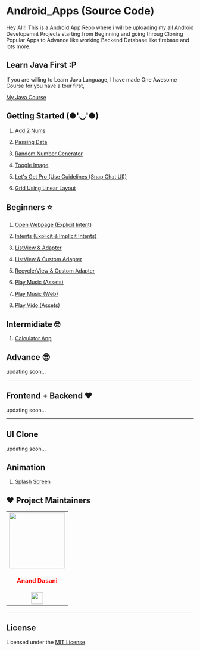 # Android_Apps (Source Code)

Hey All!!
This is a Android App Repo where i will be uploading my all Android Developemnt Projects starting from Beginning and going throug Cloning Popular Apps to Advance like working Backend Database like firebase and lots more.

## Learn Java First :P

If you are willing to Learn Java Language, I have made One Awesome Course for you have a tour first,

[My Java Course](https://github.com/ananddasani/Java-Practice-Course)


## Getting Started (●'◡'●)

1. [Add 2 Nums](https://github.com/ananddasani/Android_Add_2_Nums)

1. [Passing Data](https://github.com/ananddasani/Android_Passing_Data)

1. [Random Number Generator](https://github.com/ananddasani/Android_Random_Number_Generator_App)

1. [Toogle Image](https://github.com/ananddasani/Android_Toogle_Image)

1. [Let's Get Pro (Use Guidelines (Snap Chat UI))](https://github.com/ananddasani/Android_Snapchat_Login_UI)

1. [Grid Using Linear Layout](https://github.com/ananddasani/Android_Grid_By_Linear_Layout)


## Beginners ⭐

1. [Open Webpage (Explicit Intent)](https://github.com/ananddasani/Android_Common_Intents)

1. [Intents (Explicit & Implicit Intents)](https://github.com/ananddasani/Android_Intent_Practice)

1. [ListView & Adapter](https://github.com/ananddasani/Android_ListView)

1. [ListView & Custom Adapter](https://github.com/ananddasani/Android_Custom_Adapter)

1. [RecyclerView & Custom Adapter](https://github.com/ananddasani/Android_RecyclerView)

1. [Play Music (Assets)](https://github.com/ananddasani/Android_MediaPlayer_Assets)

1. [Play Music (Web)](https://github.com/ananddasani/Android_MediaPlayer_Web)

1. [Play Vido (Assets)](https://github.com/ananddasani/Android_VideoPlayer_Assets)

## Intermidiate 🤓

1. [Calculator App](https://github.com/ananddasani/Android_Calculator_App)


## Advance 😎

updating soon...


---

## Frontend + Backend ❤️

updating soon...

---

## UI Clone 

updating soon...

## Animation

1. [Splash Screen](https://github.com/ananddasani/Android_Splash_Screen)

## ❤️ Project Maintainers
<table>
<tr>
<td align="center"><a href="https://github.com/ananddasani"><img src="https://avatars.githubusercontent.com/u/74413402?s=400&u=f0e841bfa3bad7e069702458b4f860550545b0ac&v=4" width=150px height=150px /></a></br> <h4 style="color:red;">Anand Dasani</h4>
<a href="https://www.linkedin.com/in/anand-dasani-b72954202/"><img src="https://mpng.subpng.com/20180324/vhe/kisspng-linkedin-computer-icons-logo-social-networking-ser-facebook-5ab6ebfe5f5397.2333748215219374063905.jpg" width="32px" height="32px"></a></td>

</tr>
</table>

---

## License

Licensed under the [MIT License](https://github.com/ananddasani/Flutter_Apps/blob/main/LICENSE).

